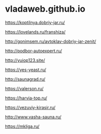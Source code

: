 # vladaweb.github.io
<p><a href="https://koptilnya.dobriy-jar.ru/" target="_blank">https://koptilnya.dobriy-jar.ru/</a></p>
<p><a href="https://lovelands.ru/franshiza/" target="_blank">https://lovelands.ru/franshiza/</a></p>
<p><a href="http://gonimsem.ru/avtoklav-dobriy-jar-zenit/" target="_blank">http://gonimsem.ru/avtoklav-dobriy-jar-zenit/</a></p>
<p><a href="http://podbor-autoexpert.ru/" target="_blank">http://podbor-autoexpert.ru/</a></p>
<p><a href="http://yuiop123.site/" target="_blank">http://yuiop123.site/</a></p>
<p><a href="https://yes-yeast.ru/" target="_blank">https://yes-yeast.ru/</a></p>
<p><a href="http://saunagrad.ru/" target="_blank">http://saunagrad.ru/</a></p>
<p><a href="https://valerson.ru/" target="_blank">https://valerson.ru/</a></p>
<p><a href="https://harvia-top.ru/" target="_blank">https://harvia-top.ru/</a></p>
<p><a href="https://vezuviy-kirasir.ru/" target="_blank">https://vezuviy-kirasir.ru/</a></p>
<p><a href="http://www.vasha-sauna.ru/" target="_blank">http://www.vasha-sauna.ru/</a></p>
<p><a href="https://mkliga.ru/" target="_blank">https://mkliga.ru/</a></p>
